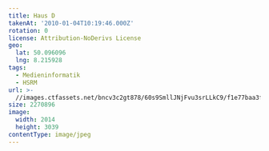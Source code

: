 ```yaml
---
title: Haus D
takenAt: '2010-01-04T10:19:46.000Z'
rotation: 0
license: Attribution-NoDerivs License
geo:
  lat: 50.096096
  lng: 8.215928
tags:
  - Medieninformatik
  - HSRM
url: >-
  //images.ctfassets.net/bncv3c2gt878/60s9SmllJNjFvu3srLLkC9/f1e77baa3f6d8edf7259b89e02b6297b/haus-d_4345409061_o
size: 2270896
image:
  width: 2014
  height: 3039
contentType: image/jpeg
---
```


